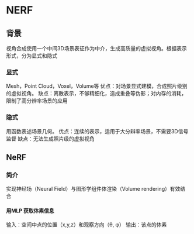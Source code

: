 # NERF
## 背景
视角合成使用一个中间3D场景表征作为中介，生成高质量的虚拟视角。根据表示形式，分为显式和隐式
### 显式
Mesh，Point Cloud，Voxel，Volume等
优点：对场景显式建模，合成照片级别的虚拟视角。
缺点：离散表示，不够精细化，造成重叠等伪影；对内存的消耗，限制了高分辨率场景的应用
### 隐式
用函数表述场景几何。
优点：连续的表示，适用于大分辩率场景，不需要3D信号监督
缺点：无法生成照片级的虚拟视角

## NeRF
### 简介
实现神经场（Neural Field）与图形学组件体渲染（Volume rendering）有效结合
#### 用MLP 获取体素信息
输入：空间中点的位置（x,y,z）和观察方向（θ, φ）
输出：该点的体素




<!--stackedit_data:
eyJoaXN0b3J5IjpbLTYyNDkxMzUxMiwtMTM1MzEyNjU5NiwxNj
EwNjQ1NTYzLDIwNDAyOTc2MjJdfQ==
-->